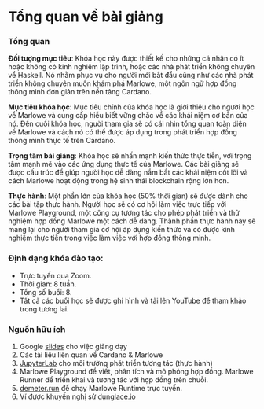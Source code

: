 # Tổng quan về bài giảng

### Tổng quan

**Đối tượng mục tiêu**: Khóa học này được thiết kế cho những cá nhân có ít hoặc không có kinh nghiệm lập trình, hoặc các nhà phát triển không chuyên về Haskell. Nó nhằm phục vụ cho người mới bắt đầu cũng như các nhà phát triển không chuyên muốn khám phá Marlowe, một ngôn ngữ hợp đồng thông minh đơn giản trên nền tảng Cardano.

**Mục tiêu khóa học**: Mục tiêu chính của khóa học là giới thiệu cho người học về Marlowe và cung cấp hiểu biết vững chắc về các khái niệm cơ bản của nó. Đến cuối khóa học, người tham gia sẽ có cái nhìn tổng quan toàn diện về Marlowe và cách nó có thể được áp dụng trong phát triển hợp đồng thông minh thực tế trên Cardano.

**Trọng tâm bài giảng**: Khóa học sẽ nhấn mạnh kiến thức thực tiễn, với trọng tâm mạnh mẽ vào các ứng dụng thực tế của Marlowe. Các bài giảng sẽ được cấu trúc để giúp người học dễ dàng nắm bắt các khái niệm cốt lõi và cách Marlowe hoạt động trong hệ sinh thái blockchain rộng lớn hơn.

**Thực hành**: Một phần lớn của khóa học (50% thời gian) sẽ được dành cho các bài tập thực hành. Người học sẽ có cơ hội làm việc trực tiếp với Marlowe Playground, một công cụ tương tác cho phép phát triển và thử nghiệm hợp đồng Marlowe một cách dễ dàng. Thành phần thực hành này sẽ mang lại cho người tham gia cơ hội áp dụng kiến thức và có được kinh nghiệm thực tiễn trong việc làm việc với hợp đồng thông minh.

### **Định dạng khóa đào tạo**:

* Trực tuyến qua Zoom.
* Thời gian: 8 tuần.
* Tổng số buổi: 8.
* Tất cả các buổi học sẽ được ghi hình và tải lên YouTube để tham khảo trong tương lai.

### **Nguồn hữu ích**

1. Google [slides](https://drive.google.com/drive/folders/1RntHJ5Lr2o611U6UV\_FHxOGqhGH4tuSp?usp=sharing) cho việc giảng dạy
2. Các tài liệu liên quan về Cardano & Marlowe&#x20;
3. [JupyterLab](https://jupyter.org/) cho môi trường phát triển tương tác (thực hành)
4. Marlowe Playground để viết, phân tích và mô phỏng hợp đồng. Marlowe Runner để triển khai và tương tác với hợp đồng trên chuỗi.
5. [demeter.run](http://demeter.run) để chạy Marlowe Runtime trực tuyến.
6. Ví được khuyến nghị sử dụng[lace.io](http://lace.io)&#x20;

